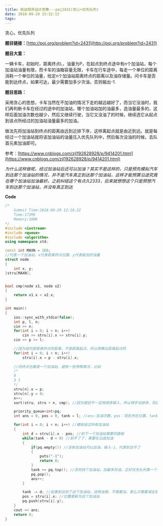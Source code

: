 ```yaml
---
title: 挑战程序设计竞赛---poj2431(贪心+优先队列)
date: 2018-09-29 15:32:13
tags:	
---
```


贪心，优先队列

<!-- more -->

**题目链接：**[http://poj.org/problem?id=2431](http://poj.org/problem?id=2431)

**题目大意：**

一辆卡车，初始时，距离终点L，油量为P，在起点到终点途中有n个加油站，每个加油站油量有限，而卡车的油箱容量无限，卡车在行车途中，每走一个单位的距离消耗一个单位的油量，给定n个加油站距离终点的距离以及油存储量。问卡车是否能到达终点，如果可达，最少需要加多少次油，否则输出-1.

**题目思路：**

采用贪心的思想，卡车当然在不加油的情况下走的越远越好了，而当它没油时，我们再判断卡车在经过的途中的加油站，哪个加油站加的油最多，选油量最多的，这样后面加油次数也越少，然后又继续行驶，当它又没油了的时候，继续选它从起点到该点所经过的加油站油量最多的加油。



做法先将加油站到终点的距离由远到近排下序，这样离起点就是由近到远。就是每经过一个加油站就将该加油站的油量压入优先队列中，然后每次没油的时候，去队首元素加油即可。

参考：[https://www.cnblogs.com/zjl192628928/p/9414201.html](https://www.cnblogs.com/zjl192628928/p/9414201.html)



*为什么这样做呢，经过加油站后还可以加油？其实不是这样的，只是预先模拟汽车到达那个加油站的情况，并不是汽车真正到达那个加油站，这样才能预算沿途究竟在哪个加油站加油最好。之前纠结这个有点久2333，后来就想想这个只是预想汽车到达那个加油站，并没有真正到达*



**Code**

```c++
/*
	Submit Time:2018-09-29 12:18:22
	Time:172MS
	Memory:300K
*/
#include <iostream>
#include <queue>
#include <algorithm>
using namespace std;

const int MAXN = 1E6;
//代表一个加油站，x代表距离终点位置，y代表能加的油量
struct node 
{
    int x, y;
}stru[MAXN];


bool cmp(node x1, node x2)
{
    return x1.x < x2.x;
}

int main()
{
    ios::sync_with_stdio(false);
    int p, l, n;
    cin >> n;
    for(int i = 0; i < n; i++)
        cin >> stru[i].x >> stru[i].y;
    cin >> p >> l;

    //因为给的是距离终点的距离，不是距离起点，所以得算出距离起点的
    for(int i = 0; i < n; i++)
        stru[i].x = p - stru[i].x;
    
    //将终点也看是一个加油站，避免一些特殊情况，比如
    /*
    0
    3 1
    */
    stru[n].x = p;
    stru[n].y = 0;
    n++;
    sort(stru, stru + n, cmp); //因为题目不一定按顺序输入，所以得手动排序，将离起点最近的放在前面

    priority_queue<int>pq;
    int ans = 0, pos = 0, tank = l; //ans:加油次数，pos：现在所在位置，tank：油箱中的汽油量

    for(int i = 0; i < n; i++) //模拟经过所有加油站
    {
        int d = stru[i].x - pos; //到下一个加油站需要的路程
        while(tank - d < 0) //到不了了，需要在沿途加油
        {
            if(pq.empty()) //没有加油站可以加油，输入-1，代表到达不了
            {
                puts("-1");
                return 0;
            }
            tank += pq.top(); //否则找个加油站，加最多的油，正好优先队列第一个元素就是最大值
            pq.pop(); 
            ans++;
        }

        tank -= d; //如果到达的了这个加油站，说明油够，不需要加，那么只需要减去到达这个加油站的油量就行了
        pos = stru[i].x; //位置更新为这个加油站
        pq.push(stru[i].y); 
    }
    cout << ans;
    return 0;
}
```

